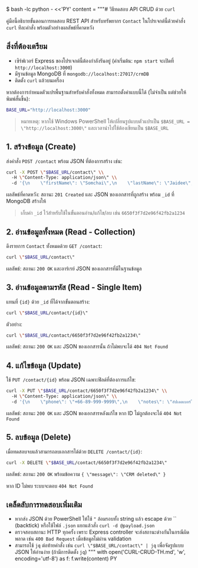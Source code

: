 $ bash -lc python - <<'PY'
content = """# วิธีทดสอบ API CRUD ด้วย `curl`

คู่มือนี้อธิบายขั้นตอนการทดสอบ REST API สำหรับทรัพยากร `Contact` ในโปรเจกต์นี้ด้วยคำสั่ง `curl` ทีละคำสั่ง พร้อมตัวอย่างผลลัพธ์ที่คาดหวัง

## สิ่งที่ต้องเตรียม
- เซิร์ฟเวอร์ Express ของโปรเจกต์นี้ต้องกำลังรันอยู่ (ค่าเริ่มต้น: `npm start` จะเปิดที่ `http://localhost:3000`)
- มีฐานข้อมูล MongoDB ที่ `mongodb://localhost:27017/crmDB`
- ติดตั้ง `curl` แล้วบนเครื่อง

หากต้องการกำหนดตัวแปรพื้นฐานสำหรับคำสั่งทั้งหมด สามารถตั้งค่าแบบนี้ได้ (ไม่จำเป็น แต่ช่วยให้พิมพ์สั้นขึ้น):

```bash
BASE_URL="http://localhost:3000"
```

> หมายเหตุ: หากใช้ Windows PowerShell ให้เปลี่ยนรูปแบบตัวแปรเป็น `$BASE_URL = \"http://localhost:3000\"` และเวลานำไปใช้ต้องเขียนเป็น `$BASE_URL`

## 1. สร้างข้อมูล (Create)

ส่งคำสั่ง `POST /contact` พร้อม JSON ที่ต้องการสร้าง เช่น:

```bash
curl -X POST \"$BASE_URL/contact\" \\
  -H \"Content-Type: application/json\" \\
  -d '{\n    \"firstName\": \"Somchai\",\n    \"lastName\": \"Jaidee\",\n    \"email\": \"somchai.jaidee@example.com\",\n    \"company\": \"ACME\",\n    \"phone\": \"+66-81-234-5678\",\n    \"notes\": \"ลูกค้ากลุ่มทดลอง\"\n  }'
```

ผลลัพธ์ที่คาดหวัง: สถานะ `201 Created` และ JSON ของเอกสารที่ถูกสร้าง พร้อม `_id` ที่ MongoDB สร้างให้

> เก็บค่า `_id` ไว้สำหรับใช้ในขั้นตอนอ่าน/แก้ไข/ลบ เช่น `6650f3f7d2e96f42fb2a1234`

## 2. อ่านข้อมูลทั้งหมด (Read - Collection)

ดึงรายการ `Contact` ทั้งหมดด้วย `GET /contact`:

```bash
curl \"$BASE_URL/contact\"
```

ผลลัพธ์: สถานะ `200 OK` และอาร์เรย์ JSON ของเอกสารที่มีในฐานข้อมูล

## 3. อ่านข้อมูลตามรหัส (Read - Single Item)

แทนที่ `{id}` ด้วย `_id` ที่ได้จากขั้นตอนสร้าง:

```bash
curl \"$BASE_URL/contact/{id}\"
```

ตัวอย่าง:

```bash
curl \"$BASE_URL/contact/6650f3f7d2e96f42fb2a1234\"
```

ผลลัพธ์: สถานะ `200 OK` และ JSON ของเอกสารนั้น ถ้าไม่พบจะได้ `404 Not Found`

## 4. แก้ไขข้อมูล (Update)

ใช้ `PUT /contact/{id}` พร้อม JSON เฉพาะฟิลด์ที่ต้องการแก้ไข:

```bash
curl -X PUT \"$BASE_URL/contact/6650f3f7d2e96f42fb2a1234\" \\
  -H \"Content-Type: application/json\" \\
  -d '{\n    \"phone\": \"+66-89-999-9999\",\n    \"notes\": \"อัปเดตเบอร์โทรและบันทึก\"\n  }'
```

ผลลัพธ์: สถานะ `200 OK` และ JSON ของเอกสารหลังแก้ไข หาก ID ไม่ถูกต้องจะได้ `404 Not Found`

## 5. ลบข้อมูล (Delete)

เมื่อทดสอบจบแล้วสามารถลบเอกสารได้ด้วย `DELETE /contact/{id}`:

```bash
curl -X DELETE \"$BASE_URL/contact/6650f3f7d2e96f42fb2a1234\"
```

ผลลัพธ์: สถานะ `200 OK` พร้อมข้อความ `{ \"message\": \"CRM deleted\" }`

หาก ID ไม่พบ ระบบจะตอบ `404 Not Found`

## เคล็ดลับการทดสอบเพิ่มเติม
- หากส่ง JSON ด้วย PowerShell ให้ใช้ `"` ล้อมรอบทั้ง string แล้ว escape ด้วย `` (backtick) หรือใช้ไฟล์ `.json` แยกแล้วสั่ง `curl -d @payload.json`
- ตรวจสอบสถานะ HTTP ทุกครั้ง เพราะ Express controller จะส่งสถานะต่างกันในกรณีผิดพลาด เช่น `400 Bad Request` เมื่อข้อมูลไม่ผ่าน validation
- สามารถใช้ `jq` ต่อท้ายคำสั่ง เช่น `curl \"$BASE_URL/contact\" | jq` เพื่อจัดรูปแบบ JSON ให้อ่านง่าย (ถ้ามีการติดตั้ง `jq`)
"""
with open('CURL-CRUD-TH.md', 'w', encoding='utf-8') as f:
    f.write(content)
PY
